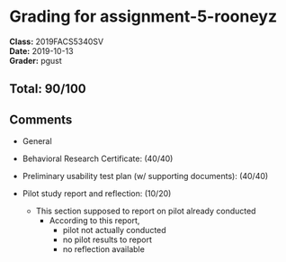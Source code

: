 # Grading for assignment-5-rooneyz
**Class:** 2019FACS5340SV<br>
**Date:** 2019-10-13<br>
**Grader:** pgust

## Total: 90/100
## Comments

* General
 
* Behavioral Research Certificate: (40/40)

* Preliminary usability test plan (w/ supporting documents): (40/40)

* Pilot study report and reflection: (10/20)
  * This section supposed to report on pilot already conducted
    * According to this report,
      * pilot not actually conducted
      * no pilot results to report
      * no reflection available
